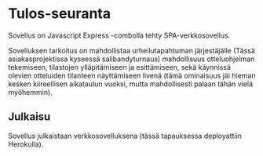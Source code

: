 # Tulos-seuranta

Sovellus on Javascript Express -combolla tehty SPA-verkkosovellus.

Sovelluksen tarkoitus on mahdollistaa urheilutapahtuman järjestäjälle 
(Tässä asiakasprojektissa kyseessä salibandyturnaus) mahdollisuus otteluohjelman tekemiseen,
tilastojen ylläpitämiseen ja esittämiseen, sekä käynnissä olevien otteluiden tilanteen 
näyttämiseen livenä (tämä ominaisuus jäi hieman kesken kiireellisen aikataulun vuoksi, mutta
mahdollisesti palaan tähän vielä myöhemmin).

## Julkaisu
Sovellus julkaistaan verkkosovelluksena (tässä tapauksessa deployattiin Herokulla).
